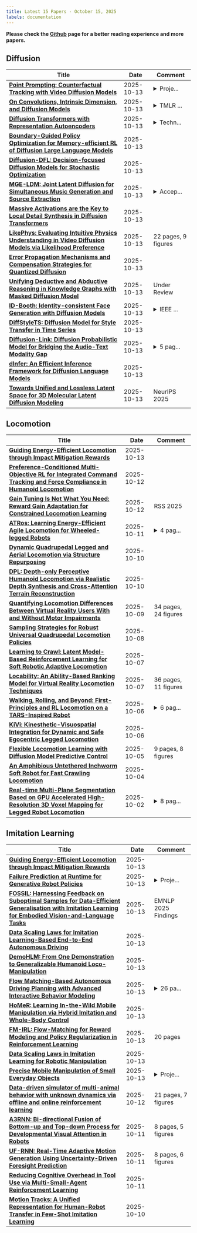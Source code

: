 ```yaml
---
title: Latest 15 Papers - October 15, 2025
labels: documentation
---
```

**Please check the [Github](https://github.com/zezhishao/MTS_Daily_ArXiv) page for a better reading experience and more papers.**

## Diffusion
| **Title** | **Date** | **Comment** |
| --- | --- | --- |
| **[Point Prompting: Counterfactual Tracking with Video Diffusion Models](http://arxiv.org/abs/2510.11715v1)** | 2025-10-13 | <details><summary>Proje...</summary><p>Project link: https://point-prompting.github.io</p></details> |
| **[On Convolutions, Intrinsic Dimension, and Diffusion Models](http://arxiv.org/abs/2506.20705v2)** | 2025-10-13 | <details><summary>TMLR ...</summary><p>TMLR 2025 (expert certification)</p></details> |
| **[Diffusion Transformers with Representation Autoencoders](http://arxiv.org/abs/2510.11690v1)** | 2025-10-13 | <details><summary>Techn...</summary><p>Technical Report; Project Page: https://rae-dit.github.io/</p></details> |
| **[Boundary-Guided Policy Optimization for Memory-efficient RL of Diffusion Large Language Models](http://arxiv.org/abs/2510.11683v1)** | 2025-10-13 |  |
| **[Diffusion-DFL: Decision-focused Diffusion Models for Stochastic Optimization](http://arxiv.org/abs/2510.11590v1)** | 2025-10-13 |  |
| **[MGE-LDM: Joint Latent Diffusion for Simultaneous Music Generation and Source Extraction](http://arxiv.org/abs/2505.23305v2)** | 2025-10-13 | <details><summary>Accep...</summary><p>Accepted by NeurIPS 2025</p></details> |
| **[Massive Activations are the Key to Local Detail Synthesis in Diffusion Transformers](http://arxiv.org/abs/2510.11538v1)** | 2025-10-13 |  |
| **[LikePhys: Evaluating Intuitive Physics Understanding in Video Diffusion Models via Likelihood Preference](http://arxiv.org/abs/2510.11512v1)** | 2025-10-13 | 22 pages, 9 figures |
| **[Error Propagation Mechanisms and Compensation Strategies for Quantized Diffusion](http://arxiv.org/abs/2508.12094v2)** | 2025-10-13 |  |
| **[Unifying Deductive and Abductive Reasoning in Knowledge Graphs with Masked Diffusion Model](http://arxiv.org/abs/2510.11462v1)** | 2025-10-13 | Under Review |
| **[ID-Booth: Identity-consistent Face Generation with Diffusion Models](http://arxiv.org/abs/2504.07392v6)** | 2025-10-13 | <details><summary>IEEE ...</summary><p>IEEE International Conference on Automatic Face and Gesture Recognition (FG) 2025, 14 pages</p></details> |
| **[DiffStyleTS: Diffusion Model for Style Transfer in Time Series](http://arxiv.org/abs/2510.11335v1)** | 2025-10-13 |  |
| **[Diffusion-Link: Diffusion Probabilistic Model for Bridging the Audio-Text Modality Gap](http://arxiv.org/abs/2510.11330v1)** | 2025-10-13 | <details><summary>5 pag...</summary><p>5 pages. Submitted to IEEE ICASSP 2026</p></details> |
| **[dInfer: An Efficient Inference Framework for Diffusion Language Models](http://arxiv.org/abs/2510.08666v2)** | 2025-10-13 |  |
| **[Towards Unified and Lossless Latent Space for 3D Molecular Latent Diffusion Modeling](http://arxiv.org/abs/2503.15567v4)** | 2025-10-13 | NeurIPS 2025 |

## Locomotion
| **Title** | **Date** | **Comment** |
| --- | --- | --- |
| **[Guiding Energy-Efficient Locomotion through Impact Mitigation Rewards](http://arxiv.org/abs/2510.09543v2)** | 2025-10-13 |  |
| **[Preference-Conditioned Multi-Objective RL for Integrated Command Tracking and Force Compliance in Humanoid Locomotion](http://arxiv.org/abs/2510.10851v1)** | 2025-10-12 |  |
| **[Gain Tuning Is Not What You Need: Reward Gain Adaptation for Constrained Locomotion Learning](http://arxiv.org/abs/2510.10759v1)** | 2025-10-12 | RSS 2025 |
| **[ATRos: Learning Energy-Efficient Agile Locomotion for Wheeled-legged Robots](http://arxiv.org/abs/2510.09980v1)** | 2025-10-11 | <details><summary>4 pag...</summary><p>4 pages, 2 figures, submitted to IROS 2025 wheeled-legged workshop</p></details> |
| **[Dynamic Quadrupedal Legged and Aerial Locomotion via Structure Repurposing](http://arxiv.org/abs/2510.09526v1)** | 2025-10-10 |  |
| **[DPL: Depth-only Perceptive Humanoid Locomotion via Realistic Depth Synthesis and Cross-Attention Terrain Reconstruction](http://arxiv.org/abs/2510.07152v2)** | 2025-10-10 |  |
| **[Quantifying Locomotion Differences Between Virtual Reality Users With and Without Motor Impairments](http://arxiv.org/abs/2510.07987v1)** | 2025-10-09 | 34 pages, 24 figures |
| **[Sampling Strategies for Robust Universal Quadrupedal Locomotion Policies](http://arxiv.org/abs/2510.07094v1)** | 2025-10-08 |  |
| **[Learning to Crawl: Latent Model-Based Reinforcement Learning for Soft Robotic Adaptive Locomotion](http://arxiv.org/abs/2510.05957v1)** | 2025-10-07 |  |
| **[Locability: An Ability-Based Ranking Model for Virtual Reality Locomotion Techniques](http://arxiv.org/abs/2510.05679v1)** | 2025-10-07 | 36 pages, 11 figures |
| **[Walking, Rolling, and Beyond: First-Principles and RL Locomotion on a TARS-Inspired Robot](http://arxiv.org/abs/2510.05001v1)** | 2025-10-06 | <details><summary>6 pag...</summary><p>6 pages, 10 figures. Presented at IEEE-RAS International Conference on Humanoid Robots (Humanoids) 2025</p></details> |
| **[KiVi: Kinesthetic-Visuospatial Integration for Dynamic and Safe Egocentric Legged Locomotion](http://arxiv.org/abs/2509.23650v2)** | 2025-10-06 |  |
| **[Flexible Locomotion Learning with Diffusion Model Predictive Control](http://arxiv.org/abs/2510.04234v1)** | 2025-10-05 | 9 pages, 8 figures |
| **[An Amphibious Untethered Inchworm Soft Robot for Fast Crawling Locomotion](http://arxiv.org/abs/2510.03660v1)** | 2025-10-04 |  |
| **[Real-time Multi-Plane Segmentation Based on GPU Accelerated High-Resolution 3D Voxel Mapping for Legged Robot Locomotion](http://arxiv.org/abs/2510.01592v1)** | 2025-10-02 | <details><summary>8 pag...</summary><p>8 pages, 12 figures, This work has been submitted to the IEEE for possible publication. Copyright may be transfered without notice, after which this version may no longer be accessible</p></details> |

## Imitation Learning
| **Title** | **Date** | **Comment** |
| --- | --- | --- |
| **[Guiding Energy-Efficient Locomotion through Impact Mitigation Rewards](http://arxiv.org/abs/2510.09543v2)** | 2025-10-13 |  |
| **[Failure Prediction at Runtime for Generative Robot Policies](http://arxiv.org/abs/2510.09459v2)** | 2025-10-13 | <details><summary>Proje...</summary><p>Project page: https://tum-lsy.github.io/fiper_website. 33 pages, 12 figures. Accepted to NeurIPS 2025</p></details> |
| **[FOSSIL: Harnessing Feedback on Suboptimal Samples for Data-Efficient Generalisation with Imitation Learning for Embodied Vision-and-Language Tasks](http://arxiv.org/abs/2510.11307v1)** | 2025-10-13 | EMNLP 2025 Findings |
| **[Data Scaling Laws for Imitation Learning-Based End-to-End Autonomous Driving](http://arxiv.org/abs/2412.02689v2)** | 2025-10-13 |  |
| **[DemoHLM: From One Demonstration to Generalizable Humanoid Loco-Manipulation](http://arxiv.org/abs/2510.11258v1)** | 2025-10-13 |  |
| **[Flow Matching-Based Autonomous Driving Planning with Advanced Interactive Behavior Modeling](http://arxiv.org/abs/2510.11083v1)** | 2025-10-13 | <details><summary>26 pa...</summary><p>26 pages, 6 figures. Accepted at NeurIPS 2025</p></details> |
| **[HoMeR: Learning In-the-Wild Mobile Manipulation via Hybrid Imitation and Whole-Body Control](http://arxiv.org/abs/2506.01185v2)** | 2025-10-13 |  |
| **[FM-IRL: Flow-Matching for Reward Modeling and Policy Regularization in Reinforcement Learning](http://arxiv.org/abs/2510.09222v2)** | 2025-10-13 | 20 pages |
| **[Data Scaling Laws in Imitation Learning for Robotic Manipulation](http://arxiv.org/abs/2410.18647v3)** | 2025-10-13 |  |
| **[Precise Mobile Manipulation of Small Everyday Objects](http://arxiv.org/abs/2502.13964v2)** | 2025-10-13 | <details><summary>Proje...</summary><p>Project webpage: https://arjung128.github.io/svm</p></details> |
| **[Data-driven simulator of multi-animal behavior with unknown dynamics via offline and online reinforcement learning](http://arxiv.org/abs/2510.10451v1)** | 2025-10-12 | 21 pages, 7 figures |
| **[A3RNN: Bi-directional Fusion of Bottom-up and Top-down Process for Developmental Visual Attention in Robots](http://arxiv.org/abs/2510.10221v1)** | 2025-10-11 | 8 pages, 5 figures |
| **[UF-RNN: Real-Time Adaptive Motion Generation Using Uncertainty-Driven Foresight Prediction](http://arxiv.org/abs/2510.10217v1)** | 2025-10-11 | 8 pages, 6 figures |
| **[Reducing Cognitive Overhead in Tool Use via Multi-Small-Agent Reinforcement Learning](http://arxiv.org/abs/2508.08882v4)** | 2025-10-11 |  |
| **[Motion Tracks: A Unified Representation for Human-Robot Transfer in Few-Shot Imitation Learning](http://arxiv.org/abs/2501.06994v2)** | 2025-10-10 |  |

